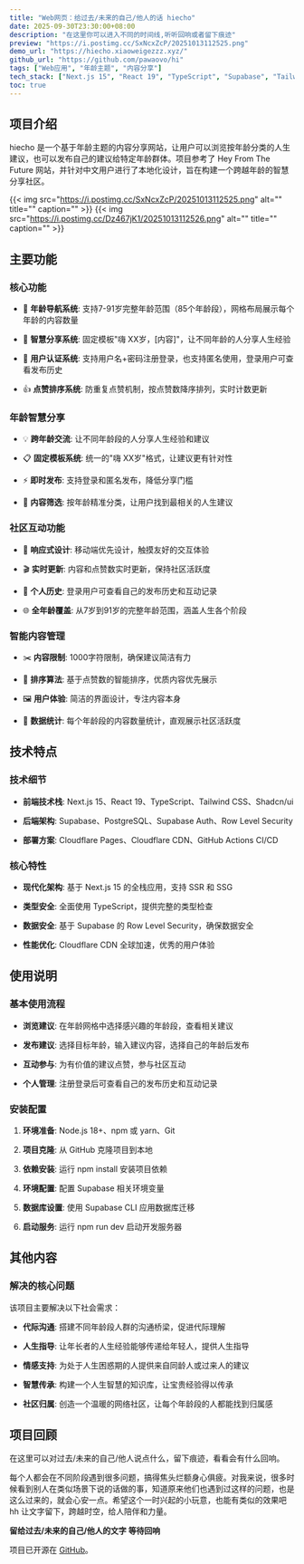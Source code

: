 ```yaml
---
title: "Web网页：给过去/未来的自己/他人的话 hiecho"
date: 2025-09-30T23:30:00+08:00
description: "在这里你可以进入不同的时间线,听听回响或者留下痕迹"
preview: "https://i.postimg.cc/SxNcxZcP/20251013112525.png"
demo_url: "https://hiecho.xiaoweigezzz.xyz/"
github_url: "https://github.com/pawaovo/hi"
tags: ["Web应用", "年龄主题", "内容分享"]
tech_stack: ["Next.js 15", "React 19", "TypeScript", "Supabase", "Tailwind CSS"]
toc: true
---
```


## 项目介绍

hiecho 是一个基于年龄主题的内容分享网站，让用户可以浏览按年龄分类的人生建议，也可以发布自己的建议给特定年龄群体。项目参考了 Hey From The Future 网站，并针对中文用户进行了本地化设计，旨在构建一个跨越年龄的智慧分享社区。

{{< img src="https://i.postimg.cc/SxNcxZcP/20251013112525.png" alt="" title="" caption="" >}}
{{< img src="https://i.postimg.cc/Dz467jK1/20251013112526.png" alt="" title="" caption="" >}}

## 主要功能

### 核心功能

- 🎯 **年龄导航系统**: 支持7-91岁完整年龄范围（85个年龄段），网格布局展示每个年龄的内容数量

- 📝 **智慧分享系统**: 固定模板"嗨 XX岁，[内容]"，让不同年龄的人分享人生经验

- 👥 **用户认证系统**: 支持用户名+密码注册登录，也支持匿名使用，登录用户可查看发布历史

- 👍 **点赞排序系统**: 防重复点赞机制，按点赞数降序排列，实时计数更新

### 年龄智慧分享

- 💡 **跨年龄交流**: 让不同年龄段的人分享人生经验和建议

- 📋 **固定模板系统**: 统一的"嗨 XX岁"格式，让建议更有针对性

- ⚡ **即时发布**: 支持登录和匿名发布，降低分享门槛

- 🎨 **内容筛选**: 按年龄精准分类，让用户找到最相关的人生建议

### 社区互动功能

- 📱 **响应式设计**: 移动端优先设计，触摸友好的交互体验

- 🎬 **实时更新**: 内容和点赞数实时更新，保持社区活跃度

- 💼 **个人历史**: 登录用户可查看自己的发布历史和互动记录

- 🌐 **全年龄覆盖**: 从7岁到91岁的完整年龄范围，涵盖人生各个阶段

### 智能内容管理

- ✂️ **内容限制**: 1000字符限制，确保建议简洁有力

- 🔄 **排序算法**: 基于点赞数的智能排序，优质内容优先展示

- 🖼️ **用户体验**: 简洁的界面设计，专注内容本身

- 📐 **数据统计**: 每个年龄段的内容数量统计，直观展示社区活跃度

## 技术特点

### 技术细节

- **前端技术栈**: Next.js 15、React 19、TypeScript、Tailwind CSS、Shadcn/ui

- **后端架构**: Supabase、PostgreSQL、Supabase Auth、Row Level Security

- **部署方案**: Cloudflare Pages、Cloudflare CDN、GitHub Actions CI/CD

### 核心特性

- **现代化架构**: 基于 Next.js 15 的全栈应用，支持 SSR 和 SSG

- **类型安全**: 全面使用 TypeScript，提供完整的类型检查

- **数据安全**: 基于 Supabase 的 Row Level Security，确保数据安全

- **性能优化**: Cloudflare CDN 全球加速，优秀的用户体验

## 使用说明

### 基本使用流程

- **浏览建议**: 在年龄网格中选择感兴趣的年龄段，查看相关建议

- **发布建议**: 选择目标年龄，输入建议内容，选择自己的年龄后发布

- **互动参与**: 为有价值的建议点赞，参与社区互动

- **个人管理**: 注册登录后可查看自己的发布历史和互动记录

### 安装配置

1. **环境准备**: Node.js 18+、npm 或 yarn、Git

2. **项目克隆**: 从 GitHub 克隆项目到本地

3. **依赖安装**: 运行 npm install 安装项目依赖

4. **环境配置**: 配置 Supabase 相关环境变量

5. **数据库设置**: 使用 Supabase CLI 应用数据库迁移

6. **启动服务**: 运行 npm run dev 启动开发服务器

## 其他内容

### 解决的核心问题

该项目主要解决以下社会需求：

- **代际沟通**: 搭建不同年龄段人群的沟通桥梁，促进代际理解

- **人生指导**: 让年长者的人生经验能够传递给年轻人，提供人生指导

- **情感支持**: 为处于人生困惑期的人提供来自同龄人或过来人的建议

- **智慧传承**: 构建一个人生智慧的知识库，让宝贵经验得以传承

- **社区归属**: 创造一个温暖的网络社区，让每个年龄段的人都能找到归属感

## 项目回顾

在这里可以对过去/未来的自己/他人说点什么，留下痕迹，看看会有什么回响。
	
​每个人都会在不同阶段遇到很多问题，搞得焦头烂额身心俱疲。
​对我来说，很多时候看到别人在类似场景下说的话做的事，知道原来他们也遇到过这样的问题，也是这么过来的，就会心安一点。
​
希望这个一时兴起的小玩意，也能有类似的效果吧 hh 让文字留下，跨越时空，给人陪伴和力量。

**留给过去/未来的自己/他人的文字 等待回响**

项目已开源在 [GitHub](https://github.com/pawaovo/hi)。
